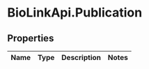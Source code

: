 # BioLinkApi.Publication

## Properties
Name | Type | Description | Notes
------------ | ------------- | ------------- | -------------


